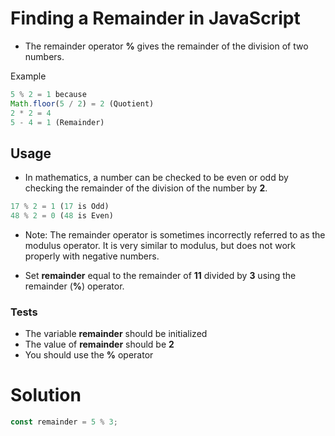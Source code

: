 # Finding a Remainder in JavaScript

- The remainder operator **%** gives the remainder of the division of two numbers.

Example

```js
5 % 2 = 1 because
Math.floor(5 / 2) = 2 (Quotient)
2 * 2 = 4
5 - 4 = 1 (Remainder)
```

## Usage
- In mathematics, a number can be checked to be even or odd by checking the remainder of the division of the number by **2**.

```js
17 % 2 = 1 (17 is Odd)
48 % 2 = 0 (48 is Even)
```

- Note: The remainder operator is sometimes incorrectly referred to as the modulus operator. It is very similar to modulus, but does not work properly with negative numbers.

- Set **remainder** equal to the remainder of **11** divided by **3** using the remainder (**%**) operator.

### Tests
- The variable **remainder** should be initialized
- The value of **remainder** should be **2**
- You should use the **%** operator

# Solution

```js
const remainder = 5 % 3;
```
